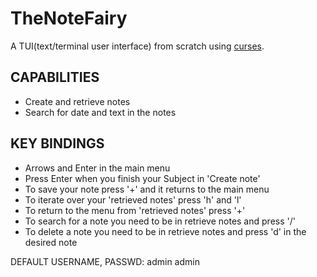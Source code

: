 # TheNoteFairy

A TUI(text/terminal user interface) from scratch using [curses](https://docs.python.org/3/library/curses.html#module-curses).

## CAPABILITIES
- Create and retrieve notes
- Search for date and text in the notes

## KEY BINDINGS
- Arrows and Enter in the main menu
- Press Enter when you finish your Subject in 'Create note'
- To save your note press '+' and it returns to the main menu
- To iterate over your 'retrieved notes' press 'h' and 'l'
- To return to the menu from 'retrieved notes' press '+'
- To search for a note you need to be in retrieve notes and press '/'
- To delete a note you need to be in retrieve notes and press 'd' in the desired note

DEFAULT USERNAME, PASSWD: admin admin

